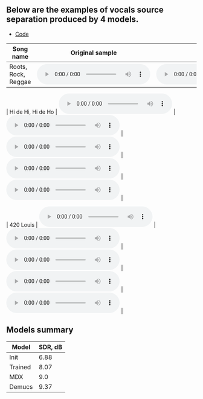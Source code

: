 <!-- ## Listen to vocal extraction -->
## Below are the examples of vocals source separation produced by 4 models.


 - [Code](https://github.com/taras-svystun/Band-Split-RNN)
 <!-- - [Demo](https://huggingface.co/spaces/PolyAI/pheme) -->
 <!-- - [Paper](https://arxiv.org/pdf/2401.02839.pdf) -->



| Song name              | Original sample                                                                                       | Init model                                                                                       | My trained model                                                                               | ht-demucs                                                                                        | mdx                                                                 |
|------------------------|-------------------------------------------------------------------------------------------------------|--------------------------------------------------------------------------------------------------|-------------------------------------------------------------------------------------------------|--------------------------------------------------------------------------------------------------|----------------------------------------------------------------------------------------------------|
| Roots, Rock, Reggae    | <audio src="s/sample_Roots_Rock_Reggae_15_sec.wav" type="audio/wav" controls preload></audio> | <audio src="s/Amantur_model_vocals_Roots_Rock_Reggae.wav" type="audio/wav" controls preload></audio> | <audio src="s/my_model_vocals_Roots_Rock_Reggae.wav" type="audio/wav" controls preload></audio> | <audio src="s/demucs_model_vocals_Roots_Rock_Reggae.mp3" type="audio/wav" controls preload></audio> | <audio src="s/mdx_model_vocals_Roots_Rock_Reggae.mp3" type="audio/wav" controls preload></audio> |


| Hi de Hi, Hi de Ho    | <audio src="s/sample_Kool_and_the_gang_28_sec.wav" type="audio/wav" controls preload></audio>  | <audio src="s/Amantur_model_vocals_Kool_and_the_gang.wav"  type="audio/wav" controls preload></audio>  | <audio src="s/my_model_vocals_Kool_and_the_gang.wav" type="audio/wav" controls preload></audio> | <audio src="s/demucs_model_vocals_Kool_and_the_gang.mp3" type="audio/wav" controls preload></audio>  | <audio src="s/mdx_model_vocals_Kool_and_the_gang.mp3" type="audio/wav" controls preload></audio> |

| 420 Louis             | <audio src="s/sample_420_Louis_14_sec.wav" type="audio/wav" controls preload></audio>          | <audio src="s/Amantur_model_vocals_420_Louis.wav"           type="audio/wav" controls preload></audio>  | <audio src="s/my_model_vocals_420_Louis.wav" type="audio/wav" controls preload></audio>         | <audio src="s/demucs_model_vocals_420_Louis.mp3" type="audio/wav" controls preload></audio>           | <audio src="s/mdx_model_vocals_420_Louis.mp3" type="audio/wav" controls preload></audio> |





## Models summary

| Model              | SDR, dB  |
| ------------------ | ------- |
| Init               | 6.88    |
| Trained            | 8.07    |
| MDX                | 9.0     |
| Demucs             | 9.37    |

